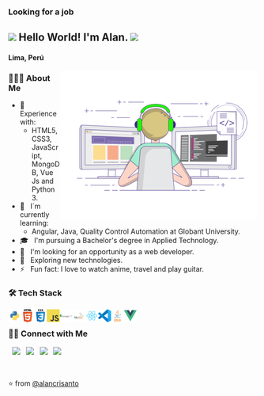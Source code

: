<h3>Looking for a job</h3>
<h2> <img src="https://github.com/TheDudeThatCode/TheDudeThatCode/blob/master/Assets/Earth.gif" width="24px"> Hello World! I'm Alan. <img src="https://github.com/souvikguria98/souvikguria98/blob/master/Hi.gif" width="25"></h2>
<h4>Lima, Perú</h4>
<img align="right" alt="GIF" src="https://raw.githubusercontent.com/devSouvik/devSouvik/master/gif3.gif" width="400"/>

<h3> 👨🏻‍💻 About Me </h3>

- 🔭 &nbsp; Experience with:
  -    HTML5, CSS3, JavaScript, MongoDB, Vue Js and Python 3.
- 🔭 &nbsp; I´m currently learning:
  -   Angular, Java, Quality Control Automation at Globant University.
- 🎓 &nbsp; I'm pursuing a Bachelor's degree in Applied Technology.
- 🌱 &nbsp; I'm looking for an opportunity as a web developer.
- 🤔 &nbsp; Exploring new technologies.
- ⚡ &nbsp; Fun fact: I love to watch anime, travel and play guitar.

<h3>🛠 Tech Stack</h3>

<img align="left" alt="PYTHON3" width="26px" src="https://raw.githubusercontent.com/github/explore/80688e429a7d4ef2fca1e82350fe8e3517d3494d/topics/python/python.png" />
<img align="left" alt="HTML5" width="26px" src="https://raw.githubusercontent.com/github/explore/80688e429a7d4ef2fca1e82350fe8e3517d3494d/topics/html/html.png" />
<img align="left" alt="CSS3" width="26px" src="https://raw.githubusercontent.com/github/explore/80688e429a7d4ef2fca1e82350fe8e3517d3494d/topics/css/css.png" />
<img align="left" alt="JAVASCRIPT" width="26px" src="https://raw.githubusercontent.com/github/explore/80688e429a7d4ef2fca1e82350fe8e3517d3494d/topics/javascript/javascript.png" />
<img align="left" alt="MONGODB" width="26px" src="https://raw.githubusercontent.com/github/explore/80688e429a7d4ef2fca1e82350fe8e3517d3494d/topics/mongodb/mongodb.png" />
<img align="left" alt="MYSQL" width="26px" src="https://raw.githubusercontent.com/github/explore/80688e429a7d4ef2fca1e82350fe8e3517d3494d/topics/mysql/mysql.png" />
<img align="left" alt="REACT" width="26px" src="https://raw.githubusercontent.com/github/explore/80688e429a7d4ef2fca1e82350fe8e3517d3494d/topics/react/react.png" />
<img align="left" alt="Visual Studio Code" width="26px" src="https://raw.githubusercontent.com/github/explore/80688e429a7d4ef2fca1e82350fe8e3517d3494d/topics/visual-studio-code/visual-studio-code.png" />
<img align="left" alt="Java" width="26px" src="https://raw.githubusercontent.com/github/explore/5b3600551e122a3277c2c5368af2ad5725ffa9a1/topics/java/java.png?size=48" />
<img align="left" alt="Vuejs" width="26px" src="https://raw.githubusercontent.com/github/explore/80688e429a7d4ef2fca1e82350fe8e3517d3494d/topics/vue/vue.png?size=48" />

<br>

<h3> 🤝🏻 Connect with Me </h3>

<p align="left">
&nbsp; <a href="https://twitter.com/alanvcrisanto" target="_blank" rel="noopener noreferrer"><img src="https://img.icons8.com/plasticine/100/000000/twitter.png" width="50" /></a>  
&nbsp; <a href="https://www.linkedin.com/in/alancrisanto/" target="_blank" rel="noopener noreferrer"><img src="https://img.icons8.com/plasticine/100/000000/linkedin.png" width="50" /></a>
&nbsp; <a href="mailto:alanvcrisanto@gmail.com" target="_blank" rel="noopener noreferrer"><img src="https://img.icons8.com/plasticine/100/000000/gmail.png"  width="50" /></a>
&nbsp; <a href="https://www.facebook.com/alancrisantovalladares/" target="_blank" rel="noopener noreferrer"><img src="https://img.icons8.com/plasticine/100/000000/facebook.png"  width="50" /></a>
</p>

<br>

⭐️ from [@alancrisanto](https://github.com/alancrisanto)
<!---
alancrisanto/alancrisanto is a ✨ special ✨ repository because its `README.md` (this file) appears on your GitHub profile.
You can click the Preview link to take a look at your changes.
--->
